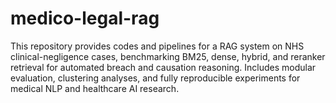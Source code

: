 # medico-legal-rag
This repository provides codes and pipelines for a RAG system on NHS clinical-negligence cases, benchmarking BM25, dense, hybrid, and reranker retrieval for automated breach and causation reasoning. Includes modular evaluation, clustering analyses, and fully reproducible experiments for medical NLP and healthcare AI research.
